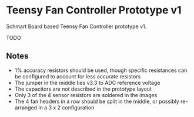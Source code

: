 # Teensy Fan Controller Prototype v1

Schmart Board based Teensy Fan Controller prototype v1.

TODO

## Notes

- 1% accuracy resistors should be used, though specific resistances can be configured to account for less accurate resistors
- The jumper in the middle ties v3.3 to ADC reference voltage
- The capacitors are not described in the prototype layout
- Only 3 of the 4 sensor resistors are soldered in the images
- The 4 fan headers in a row should be split in the middle, or possibly re-arranged in a 3 x 2 configuration

